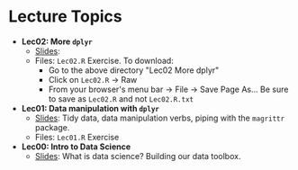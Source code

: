 # Lecture Topics

* **Lec02: More `dplyr`**
    + <a href="http://rpubs.com/rudeboybert/MATH216_Lec02" target="_blank">Slides</a>: 
    + Files: `Lec02.R` Exercise. To download:
        * Go to the above directory "Lec02 More dplyr"
        * Click on `Lec02.R` -> Raw
        * From your browser's menu bar -> File -> Save Page As... Be sure to save as `Lec02.R` and not `Lec02.R.txt`
* **Lec01: Data manipulation with `dplyr`**
    + <a href="http://rpubs.com/rudeboybert/MATH216_Lec01" target="_blank">Slides</a>: Tidy data, data manipulation verbs, piping with the `magrittr` package.
    + Files: `Lec01.R` Exercise
* **Lec00: Intro to Data Science**
    + <a href="http://rpubs.com/rudeboybert/MATH216_Lec00" target="_blank">Slides</a>: What is data science? Building our data toolbox.
    
    
    